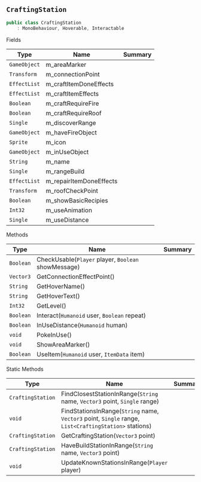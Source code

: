 ## `CraftingStation`

```csharp
public class CraftingStation
    : MonoBehaviour, Hoverable, Interactable

```

Fields

| Type | Name | Summary | 
| --- | --- | --- | 
| `GameObject` | m_areaMarker |  | 
| `Transform` | m_connectionPoint |  | 
| `EffectList` | m_craftItemDoneEffects |  | 
| `EffectList` | m_craftItemEffects |  | 
| `Boolean` | m_craftRequireFire |  | 
| `Boolean` | m_craftRequireRoof |  | 
| `Single` | m_discoverRange |  | 
| `GameObject` | m_haveFireObject |  | 
| `Sprite` | m_icon |  | 
| `GameObject` | m_inUseObject |  | 
| `String` | m_name |  | 
| `Single` | m_rangeBuild |  | 
| `EffectList` | m_repairItemDoneEffects |  | 
| `Transform` | m_roofCheckPoint |  | 
| `Boolean` | m_showBasicRecipies |  | 
| `Int32` | m_useAnimation |  | 
| `Single` | m_useDistance |  | 


Methods

| Type | Name | Summary | 
| --- | --- | --- | 
| `Boolean` | CheckUsable(`Player` player, `Boolean` showMessage) |  | 
| `Vector3` | GetConnectionEffectPoint() |  | 
| `String` | GetHoverName() |  | 
| `String` | GetHoverText() |  | 
| `Int32` | GetLevel() |  | 
| `Boolean` | Interact(`Humanoid` user, `Boolean` repeat) |  | 
| `Boolean` | InUseDistance(`Humanoid` human) |  | 
| `void` | PokeInUse() |  | 
| `void` | ShowAreaMarker() |  | 
| `Boolean` | UseItem(`Humanoid` user, `ItemData` item) |  | 


Static Methods

| Type | Name | Summary | 
| --- | --- | --- | 
| `CraftingStation` | FindClosestStationInRange(`String` name, `Vector3` point, `Single` range) |  | 
| `void` | FindStationsInRange(`String` name, `Vector3` point, `Single` range, `List<CraftingStation>` stations) |  | 
| `CraftingStation` | GetCraftingStation(`Vector3` point) |  | 
| `CraftingStation` | HaveBuildStationInRange(`String` name, `Vector3` point) |  | 
| `void` | UpdateKnownStationsInRange(`Player` player) |  | 


